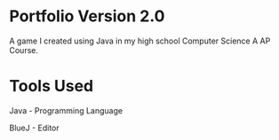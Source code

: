 # Portfolio Version 2.0
A game I created using Java in my high school Computer Science A AP Course.

# Tools Used
Java - Programming Language

BlueJ - Editor
